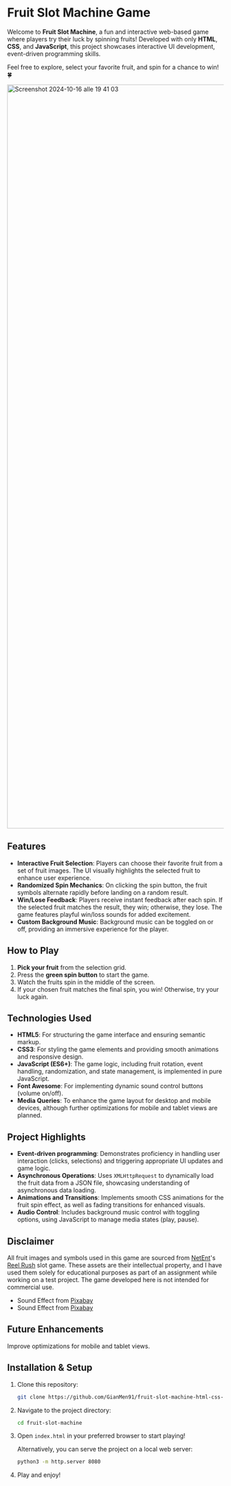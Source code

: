 # Fruit Slot Machine Game

Welcome to **Fruit Slot Machine**, a fun and interactive web-based game where players try their luck by spinning fruits! Developed with only **HTML**, **CSS**, and **JavaScript**, this project showcases interactive UI development, event-driven programming skills.

Feel free to explore, select your favorite fruit, and spin for a chance to win! 🍀

<img width="1727" alt="Screenshot 2024-10-16 alle 19 41 03" src="https://github.com/user-attachments/assets/b52ed135-367b-409e-8d76-cc3a1c281921">

## Features

- **Interactive Fruit Selection**: Players can choose their favorite fruit from a set of fruit images. The UI visually highlights the selected fruit to enhance user experience.
- **Randomized Spin Mechanics**: On clicking the spin button, the fruit symbols alternate rapidly before landing on a random result.
- **Win/Lose Feedback**: Players receive instant feedback after each spin. If the selected fruit matches the result, they win; otherwise, they lose. The game features playful win/loss sounds for added excitement.
- **Custom Background Music**: Background music can be toggled on or off, providing an immersive experience for the player.

## How to Play

1. **Pick your fruit** from the selection grid.
2. Press the **green spin button** to start the game.
3. Watch the fruits spin in the middle of the screen.
4. If your chosen fruit matches the final spin, you win! Otherwise, try your luck again.

## Technologies Used

- **HTML5**: For structuring the game interface and ensuring semantic markup.
- **CSS3**: For styling the game elements and providing smooth animations and responsive design.
- **JavaScript (ES6+)**: The game logic, including fruit rotation, event handling, randomization, and state management, is implemented in pure JavaScript.
- **Font Awesome**: For implementing dynamic sound control buttons (volume on/off).
- **Media Queries**: To enhance the game layout for desktop and mobile devices, although further optimizations for mobile and tablet views are planned.

## Project Highlights

- **Event-driven programming**: Demonstrates proficiency in handling user interaction (clicks, selections) and triggering appropriate UI updates and game logic.
- **Asynchronous Operations**: Uses `XMLHttpRequest` to dynamically load the fruit data from a JSON file, showcasing understanding of asynchronous data loading.
- **Animations and Transitions**: Implements smooth CSS animations for the fruit spin effect, as well as fading transitions for enhanced visuals.
- **Audio Control**: Includes background music control with toggling options, using JavaScript to manage media states (play, pause).

## Disclaimer
All fruit images and symbols used in this game are sourced from [NetEnt](https://www.netent.com/en/)'s [Reel Rush](https://games.netent.com/video-slots/reel-rush/) slot game. These assets are their intellectual property, and I have used them solely for educational purposes as part of an assignment while working on a test project. The game developed here is not intended for commercial use.

- Sound Effect from <a href="https://pixabay.com/?utm_source=link-attribution&utm_medium=referral&utm_campaign=music&utm_content=14800">Pixabay</a>
- Sound Effect from <a href="https://pixabay.com/?utm_source=link-attribution&utm_medium=referral&utm_campaign=music&utm_content=80925">Pixabay</a>

## Future Enhancements

Improve optimizations for mobile and tablet views.

## Installation & Setup

1. Clone this repository:

    ```bash
    git clone https://github.com/GianMen91/fruit-slot-machine-html-css-js.git
    ```

2. Navigate to the project directory:

    ```bash
    cd fruit-slot-machine
    ```

3. Open `index.html` in your preferred browser to start playing!

   Alternatively, you can serve the project on a local web server:

    ```bash
    python3 -m http.server 8080
    ```

4. Play and enjoy!

